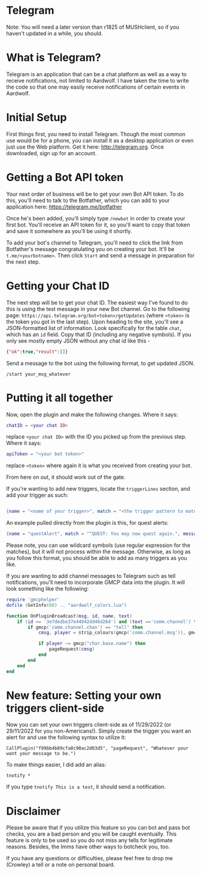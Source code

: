 # Telegram

Note: You will need a later version than r1825 of MUSHclient, so if you haven't updated in a while, you should.

# What is Telegram?

Telegram is an application that can be a chat platform as well as a way to receive notifications, not limited to Aardwolf. I have taken the time to write the code so that one may easily receive notifications of certain events in Aardwolf.

# Initial Setup

First things first, you need to install Telegram. Though the most common use would be for a phone, you can install it as a desktop application or even just use the Web platform. Get it here: http://telegram.org. Once downloaded, sign up for an account.

# Getting a Bot API token

Your next order of business will be to get your own Bot API token. To do this, you'll need to talk to the Botfather, which you can add to your application here: https://telegram.me/botfather

Once he's been added, you'll simply type `/newbot` in order to create your first bot. You'll receive an API token for it, so you'll want to copy that token and save it somewhere as you'll be using it shortly.

To add your bot's channel to Telegram, you'll need to click the link from Botfather's message congratulating you on creating your bot. It'll be `t.me/<yourbotname>`. Then click `Start` and send a message in preparation for the next step.

# Getting your Chat ID

The next step will be to get your chat ID. The easiest way I've found to do this is using the test message in your new Bot channel. Go to the following page: `https://api.telegram.org/bot<token>/getUpdates` (where `<token>` is the token you got in the last step). Upon heading to the site, you'll see a JSON-formatted list of information. Look specifically for the table `chat`, which has an `id` field. Copy that ID (including any negative symbols). If you only see mostly empty JSON without any chat id like this -
```json
{"ok":true,"result":[]}
```
Send a message to the bot using the following format, to get updated JSON.
```
/start your_msg_whatever
```

# Putting it all together

Now, open the plugin and make the following changes. Where it says:

```lua
chatID = <your chat ID>
```

replace `<your chat ID>` with the ID you picked up from the previous step. Where it says:

```lua
apiToken = "<your bot token>"
```

replace `<token>` where again it is what you received from creating your bot.

From here on out, it should work out of the gate.

If you're wanting to add new triggers, locate the `triggerLines` section, and add your trigger as such:

```lua

{name = "<name of your trigger>", match = "<the trigger pattern to match>", message = "<text you want sent>"},

```

An example pulled directly from the plugin is this, for quest alerts:

```lua
{name = "questAlert", match = "^QUEST: You may now quest again.", message = "Quest time!"},
```

Please note, you can use wildcard symbols (use regular expression for the matches), but it will not process within the message. Otherwise, as long as you follow this format, you should be able to add as many triggers as you like.

If you are wanting to add channel messages to Telegram such as tell notifications, you'll need to incorporate GMCP data into the plugin. It will look something like the following:

```lua
require 'gmcphelper'
dofile (GetInfo(60) .. "aardwolf_colors.lua")

function OnPluginBroadcast(msg, id, name, text)
    if (id == '3e7dedbe37e44942dd46d264') and (text =='comm.channel') then
        if gmcp('comm.channel.chan') == "tell" then
            cmsg, player = strip_colours(gmcp('comm.channel.msg')), gmcp('comm.channel.player')

            if player ~= gmcp("char.base.name") then
                pageRequest(cmsg)
            end
        end
    end
end
```

# New feature: Setting your own triggers client-side

Now you can set your own triggers client-side as of 11/29/2022 (or 29/11/2022 for you non-Americans!). Simply create the trigger you want an alert for and use the following syntax to utilize it:

```CallPlugin("f99bb4b89cfa8c90ac2d03d5", "pageRequest", "Whatever your want your message to be.")```

To make things easier, I did add an alias:

```tnotify *```

If you type `tnotify This is a test`, it should send a notification.

# Disclaimer

Please be aware that if you utilize this feature so you can bot and pass bot checks, you are a bad person and you will be caught eventually. This feature is only to be used so you do not miss any tells for legitimate reasons. Besides, the Imms have other ways to botcheck you, too.

If you have any questions or difficulties, please feel free to drop me (Crowley) a tell or a note on personal board.
